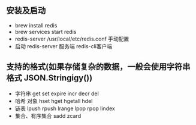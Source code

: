 ## 安装及启动
- brew install redis
- brew services start redis
- redis-server /usr/local/etc/redis.conf 手动配置
- 启动 redis-server  服务端  redis-cli客户端
## 支持的格式(如果存储复杂的数据，一般会使用字符串格式 JSON.Stringigy())
- 字符串 get set expire incr decr del
- 哈希 对象 hset hget hgetall hdel
- 链表 lpush rpush lrange lpop rpop lindex
- 集合、有序集合 sadd zcard
